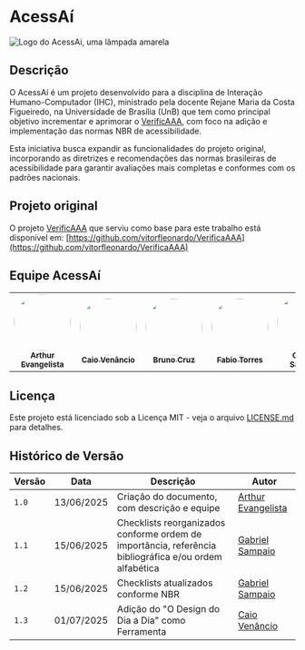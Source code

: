 # AcessAí

![Logo do AcessAi, uma lâmpada amarela](imagens/Acessaí.png)

## Descrição

O AcessAí é um projeto desenvolvido para a disciplina de Interação Humano-Computador (IHC), ministrado pela docente Rejane Maria da Costa Figueiredo, na Universidade de Brasília (UnB) que tem como principal objetivo incrementar e aprimorar o [VerificAAA](https://github.com/vitorfleonardo/VerificaAAA), com foco na adição e implementação das normas NBR de acessibilidade.

Esta iniciativa busca expandir as funcionalidades do projeto original, incorporando as diretrizes e recomendações das normas brasileiras de acessibilidade para garantir avaliações mais completas e conformes com os padrões nacionais.

## Projeto original

O projeto [VerificAAA](https://github.com/vitorfleonardo/VerificaAAA) que serviu como base para este trabalho está disponível em: [https://github.com/vitorfleonardo/VerificaAAA](https://github.com/vitorfleonardo/VerificaAAA)

## Equipe AcessAí

<table>
  <tr>
<td align="center"><a href="https://github.com/arthurevg"><img style="border-radius: 50%;" src="https://github.com/arthurevg.png" width="100px;" alt=""/><br /><sub><b>Arthur Evangelista</b></sub></a><br />
<td align="center"><a href="https://github.com/caio-venancio"><img style="border-radius: 50%;" src="https://github.com/caio-venancio.png" width="100px;" alt=""/><br /><sub><b>Caio Venâncio</b></sub></a><br/>
<td align="center"><a href="https://github.com/brunocrzz"><img style="border-radius: 50%;" src="https://github.com/brunocrzz.png" width="100px;" alt=""/><br /><sub><b>Bruno Cruz</b></sub></a><br/>
<td align="center"><a href="https://github.com/fabioaletorres"><img style="border-radius: 50%;" src="https://github.com/fabioaletorres.png" width="100px;" alt=""/><br /><sub><b>Fabio Torres</b></sub></a><br/>
<td align="center"><a href="https://github.com/Faehzin"><img style="border-radius: 50%;" src="https://github.com/Faehzin.png" width="100px;" alt=""/><br /><sub><b>Gabriel Sampaio</b></sub></a><br />   
</tr>
</table>


## Licença

Este projeto está licenciado sob a Licença MIT - veja o arquivo [LICENSE.md](https://github.com/vitorfleonardo/VerificaAAA/tree/main?tab=License-1-ov-file) para detalhes.

## Histórico de Versão

|Versão|Data|Descrição|Autor|
|------|----|---------|-----|
|`1.0`|13/06/2025|Criação do documento, com descrição e equipe|[Arthur Evangelista](https://github.com/arthurevg/arthurevg)|
|`1.1`|15/06/2025|Checklists reorganizados conforme ordem de importância, referência bibliográfica e/ou ordem alfabética |[Gabriel Sampaio](https://github.com/Faehzin)|
|`1.2`|15/06/2025|Checklists atualizados conforme NBR|[Gabriel Sampaio](https://github.com/Faehzin)|
|`1.3`|01/07/2025|Adição do "O Design do Dia a Dia" como Ferramenta|[Caio Venâncio](https://github.com/caio-venancio)|

